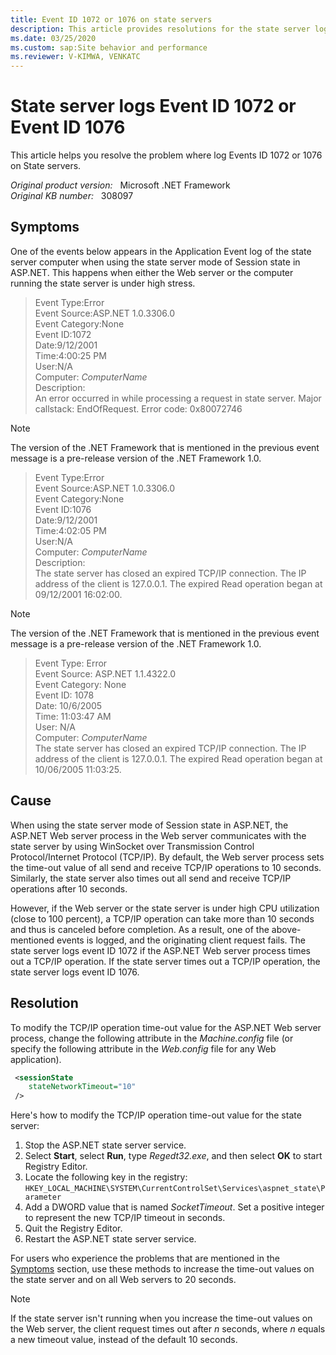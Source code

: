 ```yaml
---
title: Event ID 1072 or 1076 on state servers
description: This article provides resolutions for the state server log Event ID 1072 or 1076.
ms.date: 03/25/2020
ms.custom: sap:Site behavior and performance
ms.reviewer: V-KIMWA, VENKATC
---
```

# State server logs Event ID 1072 or Event ID 1076

This article helps you resolve the problem where log Events ID 1072 or 1076 on State servers.

_Original product version:_ &nbsp; Microsoft .NET Framework  
_Original KB number:_ &nbsp; 308097

## Symptoms

One of the events below appears in the Application Event log of the state server computer when using the state server mode of Session state in ASP.NET. This happens when either the Web server or the computer running the state server is under high stress.

> Event Type:Error  
> Event Source:ASP.NET 1.0.3306.0  
> Event Category:None  
> Event ID:1072  
> Date:9/12/2001  
> Time:4:00:25 PM  
> User:N/A  
> Computer: *ComputerName*  
> Description:  
> An error occurred in while processing a request in state server. Major callstack: EndOfRequest. Error code: 0x80072746

> [!NOTE]
> The version of the .NET Framework that is mentioned in the previous event message is a pre-release version of the .NET Framework 1.0.  

> Event Type:Error  
> Event Source:ASP.NET 1.0.3306.0  
> Event Category:None  
> Event ID:1076  
> Date:9/12/2001  
> Time:4:02:05 PM  
> User:N/A  
> Computer: *ComputerName*  
> Description:  
> The state server has closed an expired TCP/IP connection. The IP address of the client is 127.0.0.1. The expired Read operation began at 09/12/2001 16:02:00.

> [!NOTE]
> The version of the .NET Framework that is mentioned in the previous event message is a pre-release version of the .NET Framework 1.0.

> Event Type: Error  
> Event Source: ASP.NET 1.1.4322.0  
> Event Category: None  
> Event ID: 1078  
> Date: 10/6/2005  
> Time: 11:03:47 AM  
> User: N/A  
> Computer: *ComputerName*  
> The state server has closed an expired TCP/IP connection. The IP address of the client is 127.0.0.1. The expired Read operation began at 10/06/2005 11:03:25.

## Cause

When using the state server mode of Session state in ASP.NET, the ASP.NET Web server process in the Web server communicates with the state server by using WinSocket over Transmission Control Protocol/Internet Protocol (TCP/IP). By default, the Web server process sets the time-out value of all send and receive TCP/IP operations to 10 seconds. Similarly, the state server also times out all send and receive TCP/IP operations after 10 seconds.

However, if the Web server or the state server is under high CPU utilization (close to 100 percent), a TCP/IP operation can take more than 10 seconds and thus is canceled before completion. As a result, one of the above-mentioned events is logged, and the originating client request fails. The state server logs event ID 1072 if the ASP.NET Web server process times out a TCP/IP operation. If the state server times out a TCP/IP operation, the state server logs event ID 1076.

## Resolution

To modify the TCP/IP operation time-out value for the ASP.NET Web server process, change the following attribute in the *Machine.config* file (or specify the following attribute in the *Web.config* file for any Web application).

```xml
 <sessionState
    stateNetworkTimeout="10"
 />
```

Here's how to modify the TCP/IP operation time-out value for the state server:

1. Stop the ASP.NET state server service.
2. Select **Start**, select **Run**, type *Regedt32.exe*, and then select **OK** to start Registry Editor.
3. Locate the following key in the registry:  `HKEY_LOCAL_MACHINE\SYSTEM\CurrentControlSet\Services\aspnet_state\Parameter`
4. Add a DWORD value that is named *SocketTimeout*. Set a positive integer to represent the new TCP/IP timeout in seconds.
5. Quit the Registry Editor.
6. Restart the ASP.NET state server service.

For users who experience the problems that are mentioned in the [Symptoms](#symptoms) section, use these methods to increase the time-out values on the state server and on all Web servers to 20 seconds.

> [!NOTE]
> If the state server isn't running when you increase the time-out values on the Web server, the client request times out after *n* seconds, where *n* equals a new timeout value, instead of the default 10 seconds.

